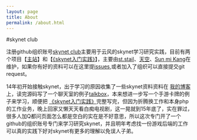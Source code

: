 ```yaml
---
layout: page
title: About
permalink: /about.html
---
```


#skynet club

注册github组织账号[skynet club](https://github.com/skynetclub)主要用于云风的skynet学习研究实践，目前有两个项目【[主站](https://github.com/skynetclub/skynetclub.github.io)】和【[《skynet入门实践》](http://skynetclub.github.com/book)】，主要由[st.stail](https://github.com/forthxu)、[天空](https://github.com/peimin)、[Sun mi Kang](https://github.com/darongE)在维护，如果你有好的资料可以在这里提[issues](https://github.com/skynetclub/skynetclub.github.io/issues),或者加入了组织可以直接提交git request。

14年初开始接触skynet，出于学习的原因收集了一些skynet资料资料在 [我的博客](http://forthxu.com/blog/skynet.html)上，读完源码写了一个聊天室的例子[talkbox](http://forthxu.github.io/talkbox/)，本来想进一步写一个手游卡牌的例子来学习，顺便把 [《skynet入门实践》](http://skynetclub.github.com/book)完整写完，但因为折腾换工作和本身php的工作业务，晚上回家又懒天天看白痴电视剧，这一晃就到15年底了，实在罪过，很多人加Q都问页面怎么都是空白的实在是不好意思，所以这次专门开了一个github的组织账号专门来学习研究skynet，并且明年考虑找一份游戏后端的工作可以真的实践下好对skynet有更多的理解以免误人子弟。
